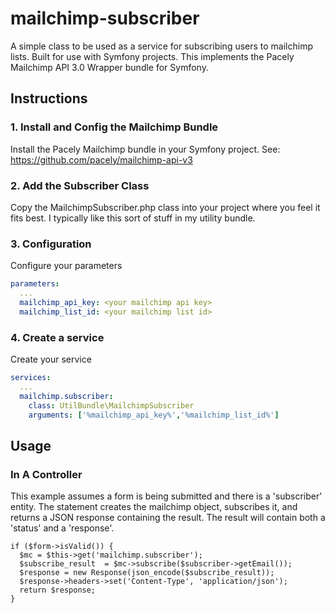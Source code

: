 # mailchimp-subscriber
A simple class to be used as a service for subscribing users to mailchimp lists.  Built for use with Symfony projects. This implements the Pacely Mailchimp API 3.0 Wrapper bundle for Symfony.

## Instructions
### 1. Install and Config the Mailchimp Bundle
Install the Pacely Mailchimp bundle in your Symfony project. See: https://github.com/pacely/mailchimp-api-v3

### 2. Add the Subscriber Class
Copy the MailchimpSubscriber.php class into your project where you feel it fits best.  I typically like this sort of stuff in my utility bundle.

### 3. Configuration
Configure your parameters
```#app/config/parameters.yml
parameters:
  ...
  mailchimp_api_key: <your mailchimp api key>
  mailchimp_list_id: <your mailchimp list id>
```

### 4. Create a service
Create your service
```#app/config/services.yml
services:
  ...
  mailchimp.subscriber:
    class: UtilBundle\MailchimpSubscriber
    arguments: ['%mailchimp_api_key%','%mailchimp_list_id%']
```

## Usage

### In A Controller
This example assumes a form is being submitted and there is a 'subscriber' entity.  The statement creates the mailchimp object, subscribes it, and returns a JSON response containing the result.  The result will contain both a 'status' and a 'response'.

```#controller
if ($form->isValid()) {
  $mc = $this->get('mailchimp.subscriber');
  $subscribe_result  = $mc->subscribe($subscriber->getEmail());
  $response = new Response(json_encode($subscribe_result));
  $response->headers->set('Content-Type', 'application/json');
  return $response;
}




